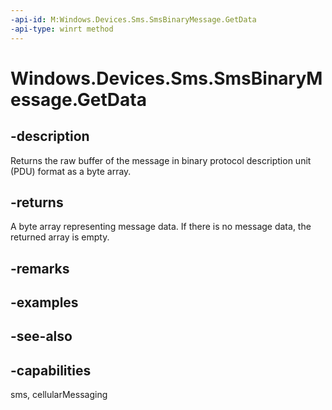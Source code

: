 ----api-id: M:Windows.Devices.Sms.SmsBinaryMessage.GetData
-api-type: winrt method
---<!-- Method syntaxpublic byte[] GetData()--># Windows.Devices.Sms.SmsBinaryMessage.GetData## -descriptionReturns the raw buffer of the message in binary protocol description unit (PDU) format as a byte array.## -returnsA byte array representing message data. If there is no message data, the returned array is empty.## -remarks## -examples## -see-also## -capabilitiessms, cellularMessaging